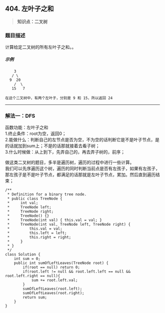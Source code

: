 ## 404. 左叶子之和
> **知识点：二叉树**
### 题目描述

计算给定二叉树的所有左叶子之和。。

##### 示例
```
    3
   / \
  9  20
    /  \
   15   7

在这个二叉树中，有两个左叶子，分别是 9 和 15，所以返回 24
```
---
### 解法一：DFS

函数功能：左叶子之和     
1.终止条件：root为空，返回0；     
2.能做什么：判断自己的左节点是否为空，不为空的话判断它是不是叶子节点，是的话就加到sum上；不是的话那就接着去看子树；      
3.什么时候做：从上到下，先弄自己的，再去弄子树的，前序；

做这类二叉树的题目，多半是遍历树，遍历的过程中进行一些计算。   
我们可以先序遍历这个树，遍历的同时判断当前点是否有左孩子，如果有左孩子，那左孩子是不是叶子节点，都满足的话那就是左叶子节点，累加。然后直到遍历结束；
```
/**
 * Definition for a binary tree node.
 * public class TreeNode {
 *     int val;
 *     TreeNode left;
 *     TreeNode right;
 *     TreeNode() {}
 *     TreeNode(int val) { this.val = val; }
 *     TreeNode(int val, TreeNode left, TreeNode right) {
 *         this.val = val;
 *         this.left = left;
 *         this.right = right;
 *     }
 * }
 */
class Solution {
    int sum = 0;
    public int sumOfLeftLeaves(TreeNode root) {
        if(root == null) return 0;
        if(root.left != null && root.left.left == null && root.left.right == null){
            sum += root.left.val;
        }
        sumOfLeftLeaves(root.left);
        sumOfLeftLeaves(root.right);
        return sum;
    }
}
```

